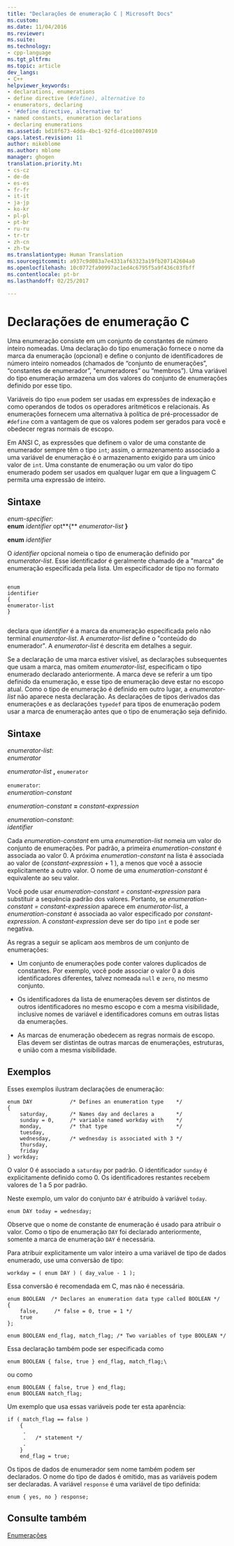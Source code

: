 ```yaml
---
title: "Declarações de enumeração C | Microsoft Docs"
ms.custom: 
ms.date: 11/04/2016
ms.reviewer: 
ms.suite: 
ms.technology:
- cpp-language
ms.tgt_pltfrm: 
ms.topic: article
dev_langs:
- C++
helpviewer_keywords:
- declarations, enumerations
- define directive (#define), alternative to
- enumerators, declaring
- '#define directive, alternative to'
- named constants, enumeration declarations
- declaring enumerations
ms.assetid: bd18f673-4dda-4bc1-92fd-d1ce10074910
caps.latest.revision: 11
author: mikeblome
ms.author: mblome
manager: ghogen
translation.priority.ht:
- cs-cz
- de-de
- es-es
- fr-fr
- it-it
- ja-jp
- ko-kr
- pl-pl
- pt-br
- ru-ru
- tr-tr
- zh-cn
- zh-tw
ms.translationtype: Human Translation
ms.sourcegitcommit: a937c9d083a7e4331af63323a19fb207142604a0
ms.openlocfilehash: 10c0772fa90997ac1ed4c6795f5a9f436c03fbff
ms.contentlocale: pt-br
ms.lasthandoff: 02/25/2017

---
```

# <a name="c-enumeration-declarations"></a>Declarações de enumeração C
Uma enumeração consiste em um conjunto de constantes de número inteiro nomeadas. Uma declaração do tipo enumeração fornece o nome da marca da enumeração (opcional) e define o conjunto de identificadores de número inteiro nomeados (chamados de “conjunto de enumerações”, “constantes de enumerador”, "enumeradores” ou “membros”). Uma variável do tipo enumeração armazena um dos valores do conjunto de enumerações definido por esse tipo.  
  
 Variáveis do tipo `enum` podem ser usadas em expressões de indexação e como operandos de todos os operadores aritméticos e relacionais. As enumerações fornecem uma alternativa à política de pré-processador de `#define` com a vantagem de que os valores podem ser gerados para você e obedecer regras normais de escopo.  
  
 Em ANSI C, as expressões que definem o valor de uma constante de enumerador sempre têm o tipo `int`; assim, o armazenamento associado a uma variável de enumeração é o armazenamento exigido para um único valor de `int`. Uma constante de enumeração ou um valor do tipo enumerado podem ser usados em qualquer lugar em que a linguagem C permita uma expressão de inteiro.  
  
## <a name="syntax"></a>Sintaxe  
 *enum-specifier*:  
 **enum**  *identifier* opt**{** *enumerator-list* **}**  
  
 **enum**  *identifier*  
  
 O *identifier* opcional nomeia o tipo de enumeração definido por *enumerator-list*. Esse identificador é geralmente chamado de a "marca" de enumeração especificada pela lista. Um especificador de tipo no formato  
  
```  
  
enum  
identifier  
{  
enumerator-list  
}  
  
```  
  
 declara que *identifier* é a marca da enumeração especificada pelo não terminal *enumerator-list*. A *enumerator-list* define o "conteúdo do enumerador". A *enumerator-list* é descrita em detalhes a seguir.  
  
 Se a declaração de uma marca estiver visível, as declarações subsequentes que usam a marca, mas omitem *enumerator-list*, especificam o tipo enumerado declarado anteriormente. A marca deve se referir a um tipo definido da enumeração, e esse tipo de enumeração deve estar no escopo atual. Como o tipo de enumeração é definido em outro lugar, a *enumerator-list* não aparece nesta declaração. As declarações de tipos derivados das enumerações e as declarações `typedef` para tipos de enumeração podem usar a marca de enumeração antes que o tipo de enumeração seja definido.  
  
## <a name="syntax"></a>Sintaxe  
 *enumerator-list*:  
 *enumerator*  
  
 *enumerator-list* **,**  `enumerator`  
  
 `enumerator`:  
 *enumeration-constant*  
  
 *enumeration-constant*  **=**  *constant-expression*  
  
 *enumeration-constant*:  
 *identifier*  
  
 Cada *enumeration-constant* em uma *enumeration-list* nomeia um valor do conjunto de enumerações. Por padrão, a primeira *enumeration-constant* é associada ao valor 0. A próxima *enumeration-constant* na lista é associada ao valor de (*constant-expression* + 1 ), a menos que você a associe explicitamente a outro valor. O nome de uma *enumeration-constant* é equivalente ao seu valor.  
  
 Você pode usar *enumeration-constant = constant-expression* para substituir a sequência padrão dos valores. Portanto, se *enumeration-constant = constant-expression* aparece em *enumerator-list*, a *enumeration-constant* é associada ao valor especificado por *constant-expression*. A *constant-expression* deve ser do tipo `int` e pode ser negativa.  
  
 As regras a seguir se aplicam aos membros de um conjunto de enumerações:  
  
-   Um conjunto de enumerações pode conter valores duplicados de constantes. Por exemplo, você pode associar o valor 0 a dois identificadores diferentes, talvez nomeada `null` e `zero`, no mesmo conjunto.  
  
-   Os identificadores da lista de enumerações devem ser distintos de outros identificadores no mesmo escopo e com a mesma visibilidade, inclusive nomes de variável e identificadores comuns em outras listas da enumerações.  
  
-   As marcas de enumeração obedecem as regras normais de escopo. Elas devem ser distintas de outras marcas de enumerações, estruturas, e união com a mesma visibilidade.  
  
## <a name="examples"></a>Exemplos  
 Esses exemplos ilustram declarações de enumeração:  
  
```  
enum DAY            /* Defines an enumeration type    */  
{  
    saturday,       /* Names day and declares a       */  
    sunday = 0,     /* variable named workday with    */   
    monday,         /* that type                      */  
    tuesday,  
    wednesday,      /* wednesday is associated with 3 */  
    thursday,  
    friday  
} workday;  
```  
  
 O valor 0 é associado a `saturday` por padrão. O identificador `sunday` é explicitamente definido como 0. Os identificadores restantes recebem valores de 1 a 5 por padrão.  
  
 Neste exemplo, um valor do conjunto `DAY` é atribuído à variável `today`.  
  
```  
enum DAY today = wednesday;  
```  
  
 Observe que o nome de constante de enumeração é usado para atribuir o valor. Como o tipo de enumeração `DAY` foi declarado anteriormente, somente a marca de enumeração `DAY` é necessária.  
  
 Para atribuir explicitamente um valor inteiro a uma variável de tipo de dados enumerado, use uma conversão de tipo:  
  
```  
workday = ( enum DAY ) ( day_value - 1 );  
```  
  
 Essa conversão é recomendada em C, mas não é necessária.  
  
```  
enum BOOLEAN  /* Declares an enumeration data type called BOOLEAN */  
{  
    false,     /* false = 0, true = 1 */  
    true   
};   
  
enum BOOLEAN end_flag, match_flag; /* Two variables of type BOOLEAN */  
```  
  
 Essa declaração também pode ser especificada como  
  
```  
enum BOOLEAN { false, true } end_flag, match_flag;\  
```  
  
 ou como  
  
```  
enum BOOLEAN { false, true } end_flag;  
enum BOOLEAN match_flag;  
```  
  
 Um exemplo que usa essas variáveis pode ter esta aparência:  
  
```  
if ( match_flag == false )  
    {  
     .  
     .   /* statement */   
     .  
    }  
    end_flag = true;  
```  
  
 Os tipos de dados de enumerador sem nome também podem ser declarados. O nome do tipo de dados é omitido, mas as variáveis podem ser declaradas. A variável `response` é uma variável de tipo definida:  
  
```  
enum { yes, no } response;  
```  
  
## <a name="see-also"></a>Consulte também  
 [Enumerações](../cpp/enumerations-cpp.md)
